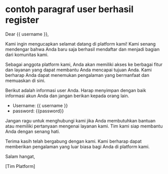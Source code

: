 # contoh paragraf user berhasil register

Dear {{ username }},

Kami ingin mengucapkan selamat datang di platform kami! Kami senang mendengar bahwa Anda baru saja berhasil mendaftar dan menjadi bagian dari komunitas kami.

Sebagai anggota platform kami, Anda akan memiliki akses ke berbagai fitur dan layanan yang dapat membantu Anda mencapai tujuan Anda. Kami berharap Anda dapat menemukan pengalaman yang bermanfaat dan memuaskan di sini.

Berikut adalah informasi user Anda. Harap menyimpan dengan baik informasi akun Anda dan jangan berikan kepada orang lain.

- Username: {{ username }}
- password: {{password}}

Jangan ragu untuk menghubungi kami jika Anda membutuhkan bantuan atau memiliki pertanyaan mengenai layanan kami. Tim kami siap membantu Anda dengan senang hati.

Terima kasih telah bergabung dengan kami. Kami berharap dapat memberikan pengalaman yang luar biasa bagi Anda di platform kami.

Salam hangat,

[Tim Platform]